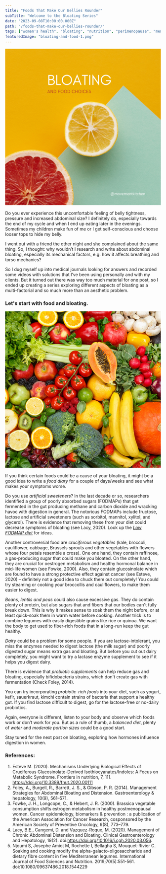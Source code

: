 ```yaml
---
title: "Foods That Make Our Bellies Rounder"
subTitle: "Welcome to the Bloating Series"
date: "2023-09-08T10:00:00.000Z"
path: "/foods-that-make-our-bellies-rounder/"
tags: ["women's health", "bloating", "nutrition", "perimenopause", "menopause"]
featuredImage: "bloating-and-food-1.png"
---
```


![Bloating and Food Choices](bloating-and-food-1.png)

Do you ever experience this uncomfortable feeling of belly tightness, pressure and increased abdominal size? I definitely do, especially towards the end of my cycle and when I end up eating later in the evenings. Sometimes my children make fun of me or I get self-conscious and choose looser tops to hide my belly. 

I went out with a friend the other night and she complained about the same thing. So, I thought: why wouldn’t I research and write about abdominal bloating, especially its mechanical factors, e.g. how it affects breathing and torso mechanics? 

So I dug myself up into medical journals looking for answers and recorded some videos with solutions that I’ve been using personally and with my clients. But it turned out there was way too much material for one post, so I ended up creating a series exploring different aspects of bloating as a multi-factorial and so much more than an aesthetic problem.

### Let's start with food and bloating. 

![Fruits](fruit.jpg)

If you think certain foods could be a cause of your bloating, it might be a good idea to write a *food diary* for a couple of days/weeks and see what makes your symptoms worse. 

Do you use *artificial sweeteners*?
In the last decade or so, researchers identified a group of poorly absorbed sugars (FODMAPs) that get fermented in the gut producing methane and carbon dioxide and wracking havoc with digestion in general. The notorious FODMAPs include fructose, lactose and artificial sweeteners (such as sorbitol, mannitol, xylitol, and glycerol). There is evidence that removing these from your diet could decrease symptoms of bloating (see Lacy, 2020). Look up the [*Low FODMAP diet*](https://www.medicalnewstoday.com/articles/319722) for ideas. 

Another controversial food are *cruciferous vegetables* (kale, broccoli, cauliflower, cabbage, Brussels sprouts and other vegetables with flowers whose four petals resemble a cross). One one hand, they contain raffinose, a gas-producing sugar that could make you bloated. On the other hand, they are crucial for oestrogen metabolism and healthy hormonal balance in mid-life women (see Fowke, 2000). Also, they contain glucosinolate which are found to have a strong protective effect against cancer (see Esteve, 2020) – definitely not a good idea to chuck them out completely! You could try steaming or cooking your broccollis and cauliflowers, to make them easier to digest.

*Beans, lentils and peas* could also cause excessive gas. They do contain plenty of protein, but also sugars that and fibers that our bodies can't fully break down. This is why it makes sense to soak them the night before, or at least quick-soak them in warm water before cooking. Another trick is to combine legumes with easily digestible grains like rice or quinoa. We want the body to get used to fiber-rich foods that in a long-run keep the gut healthy.

*Dairy* could be a problem for some people. If you are lactose-intolerant, you miss the enzymes needed to digest lactose (the milk sugar) and poorly digested sugar means extra gas and bloating. But before you cut out dairy completely, you might want to try a lactase enzyme supplement to see if it helps you digest dairy.

There is evidence that *probiotic supplements* can help reduce gas and bloating, especially bifidobacteria strains, which don't create gas with fermentation (Check Foley, 2014).

You can try incorporating *probiotic-rich foods* into your diet, such as yogurt, kefir, sauerkraut, kimchi contain strains of bacteria that support a healthy gut. If you find lactose difficult to digest, go for the lactose-free or no-dairy probiotics.

Again, everyone is different, listen to your body and observe which foods work or don’t work for you. But as a rule of thumb, a *balanced diet*, plenty of *water* and *moderate portion sizes* could be a good start.

Stay tuned for the next post on bloating, exploring how hormones influence digestion in women.

### References:

1. Esteve M. (2020). Mechanisms Underlying Biological Effects of Cruciferous Glucosinolate-Derived Isothiocyanates/Indoles: A Focus on Metabolic Syndrome. Frontiers in nutrition, 7, 111. https://doi.org/10.3389/fnut.2020.00111
2. Foley, A., Burgell, R., Barrett, J. S., & Gibson, P. R. (2014). Management Strategies for Abdominal Bloating and Distension. Gastroenterology & hepatology, 10(9), 561–571.
3. Fowke, J. H., Longcope, C., & Hebert, J. R. (2000). Brassica vegetable consumption shifts estrogen metabolism in healthy postmenopausal women. Cancer epidemiology, biomarkers & prevention : a publication of the American Association for Cancer Research, cosponsored by the American Society of Preventive Oncology, 9(8), 773–779.
4. Lacy, B.E., Cangemi, D. and Vazquez-Roque, M. (2020). Management of Chronic Abdominal Distension and Bloating. Clinical Gastroenterology and Hepatology, 19(2). doi:https://doi.org/10.1016/j.cgh.2020.03.056.
5. Njoumi S, Josephe Amiot M, Rochette I, Bellagha S, Mouquet-Rivier C. Soaking and cooking modify the alpha-galacto-oligosaccharide and dietary fibre content in five Mediterranean legumes. International Journal of Food Sciences and Nutrition. 2019;70(5):551-561. doi:10.1080/09637486.2018.1544229

